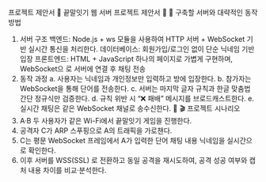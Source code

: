 프로젝트 제안서
📑 끝말잇기 웹 서버 프로젝트 제안서
󾠮 🖥 구축할 서버와 대략적인 동작 방법
1. 서버 구조
백엔드: Node.js + ws 모듈을 사용하여 HTTP 서버 + WebSocket 기반 실시간
통신을 처리한다.
데이터베이스: 회원가입/로그인 없이 단순 닉네임 기반 입장
프론트엔드: HTML + JavaScript 하나의 페이지로 가볍게 구현하며, WebSocket으
로 서버에 연결 후 채팅 전송
2. 동작 과정
a. 사용자는 닉네임과 개인정보만 입력하고 방에 입장한다.
b. 참가자는 WebSocket을 통해 단어를 전송한다.
c. 서버는 마지막 글자 규칙과 한글 맞춤법 간단 정규식만 검증한다.
d. 규칙 위반 시 “❌ 패배” 메시지를 브로드캐스트한다.
e. 실시간 채팅은 같은 WebSocket 채널로 송수신한다.
󾠯 🎬 프로젝트 시나리오
1. A·B 두 사용자가 같은 Wi-Fi에서 끝말잇기 게임을 진행한다.
2. 공격자 C가 ARP 스푸핑으로 A의 트래픽을 가로챈다.
3. C는 평문 WebSocket 프레임에서
A가 입력한 단어
채팅 내용
닉네임을 실시간으로 확인한다.
4. 이후 서버를 WSS(SSL) 로 전환하고 동일 공격을 재시도하여,
공격 성공 여부와 캡처 내용 차이를 비교·분석한다.
